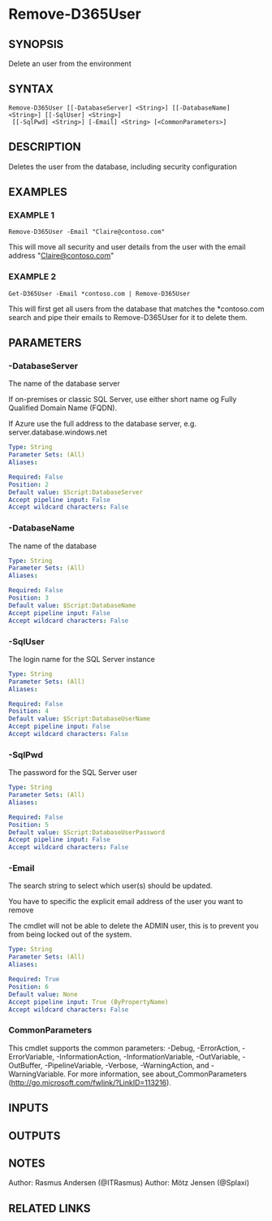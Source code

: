 ﻿---
external help file: d365fo.tools-help.xml
Module Name: d365fo.tools
online version:
schema: 2.0.0
---

# Remove-D365User

## SYNOPSIS
Delete an user from the environment

## SYNTAX

```
Remove-D365User [[-DatabaseServer] <String>] [[-DatabaseName] <String>] [[-SqlUser] <String>]
 [[-SqlPwd] <String>] [-Email] <String> [<CommonParameters>]
```

## DESCRIPTION
Deletes the user from the database, including security configuration

## EXAMPLES

### EXAMPLE 1
```
Remove-D365User -Email "Claire@contoso.com"
```

This will move all security and user details from the user with the email address
"Claire@contoso.com"

### EXAMPLE 2
```
Get-D365User -Email *contoso.com | Remove-D365User
```

This will first get all users from the database that matches the *contoso.com
search and pipe their emails to Remove-D365User for it to delete them.

## PARAMETERS

### -DatabaseServer
The name of the database server

If on-premises or classic SQL Server, use either short name og Fully Qualified Domain Name (FQDN).

If Azure use the full address to the database server, e.g.
server.database.windows.net

```yaml
Type: String
Parameter Sets: (All)
Aliases:

Required: False
Position: 2
Default value: $Script:DatabaseServer
Accept pipeline input: False
Accept wildcard characters: False
```

### -DatabaseName
The name of the database

```yaml
Type: String
Parameter Sets: (All)
Aliases:

Required: False
Position: 3
Default value: $Script:DatabaseName
Accept pipeline input: False
Accept wildcard characters: False
```

### -SqlUser
The login name for the SQL Server instance

```yaml
Type: String
Parameter Sets: (All)
Aliases:

Required: False
Position: 4
Default value: $Script:DatabaseUserName
Accept pipeline input: False
Accept wildcard characters: False
```

### -SqlPwd
The password for the SQL Server user

```yaml
Type: String
Parameter Sets: (All)
Aliases:

Required: False
Position: 5
Default value: $Script:DatabaseUserPassword
Accept pipeline input: False
Accept wildcard characters: False
```

### -Email
The search string to select which user(s) should be updated.

You have to specific the explicit email address of the user you want to remove

The cmdlet will not be able to delete the ADMIN user, this is to prevent you
from being locked out of the system.

```yaml
Type: String
Parameter Sets: (All)
Aliases:

Required: True
Position: 6
Default value: None
Accept pipeline input: True (ByPropertyName)
Accept wildcard characters: False
```

### CommonParameters
This cmdlet supports the common parameters: -Debug, -ErrorAction, -ErrorVariable, -InformationAction, -InformationVariable, -OutVariable, -OutBuffer, -PipelineVariable, -Verbose, -WarningAction, and -WarningVariable.
For more information, see about_CommonParameters (http://go.microsoft.com/fwlink/?LinkID=113216).

## INPUTS

## OUTPUTS

## NOTES
Author: Rasmus Andersen (@ITRasmus)
Author: Mötz Jensen (@Splaxi)

## RELATED LINKS
